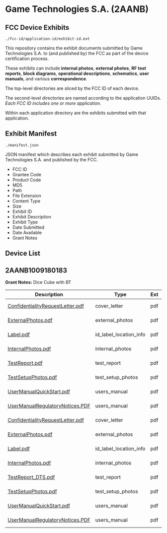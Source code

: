 # Game Technologies S.A. (2AANB)
## FCC Device Exhibits

```
./fcc-id/application-id/exhibit-id.ext
```

This repository contains the exhibit documents submitted by Game Technologies S.A. to (and published by) the FCC as part of the device certification process.

These exhibits can include **internal photos**, **external photos**, **RF test reports**, **block diagrams**, **operational descriptions**, **schematics**, **user manuals**, and various **correspondence**.

The top-level directories are sliced by the FCC ID of each device.

The second-level directories are named according to the application UUIDs. *Each FCC ID includes one or more application.*

Within each application directory are the exhibits submitted with that application. 

## Exhibit Manifest

```
./manifest.json
```

JSON manifest which describes each exhibit submitted by Game Technologies S.A. and published by the FCC.

- FCC ID
- Grantee Code
- Product Code
- MD5
- Path
- File Extension
- Content Type
- Size
- Exhibit ID
- Exhibit Description
- Exhibit Type
- Date Submitted
- Date Available
- Grant Notes

## Device List
## 2AANB1009180183
**Grant Notes:** Dice Cube with BT

| Description | Type | Ext | Size | Submitted | Available |
| ----------- | ---- | --- | ---- | --------- | --------- |
| [ConfidentialityRequestLetter.pdf](2AANB1009180183/0b360befcfc3d40521e551c99ef71481/2131362.pdf) | cover_letter | pdf | 45793 | 2013-12-02 | 2013-12-02 |
| [ExternalPhotos.pdf](2AANB1009180183/0b360befcfc3d40521e551c99ef71481/2131363.pdf) | external_photos | pdf | 505625 | 2013-12-02 | 2013-12-02 |
| [Label.pdf](2AANB1009180183/0b360befcfc3d40521e551c99ef71481/2131365.pdf) | id_label_location_info | pdf | 735025 | 2013-12-02 | 2013-12-02 |
| [InternalPhotos.pdf](2AANB1009180183/0b360befcfc3d40521e551c99ef71481/2131364.pdf) | internal_photos | pdf | 644131 | 2013-12-02 | 2013-12-02 |
| [TestReport.pdf](2AANB1009180183/0b360befcfc3d40521e551c99ef71481/2131368.pdf) | test_report | pdf | 3837939 | 2013-12-02 | 2013-12-02 |
| [TestSetupPhotos.pdf](2AANB1009180183/0b360befcfc3d40521e551c99ef71481/2131369.pdf) | test_setup_photos | pdf | 922620 | 2013-12-02 | 2013-12-02 |
| [UserManualQuickStart.pdf](2AANB1009180183/0b360befcfc3d40521e551c99ef71481/2131370.pdf) | users_manual | pdf | 2385651 | 2013-12-02 | 2013-12-02 |
| [UserManualRegulatoryNotices.PDF](2AANB1009180183/0b360befcfc3d40521e551c99ef71481/2131371.pdf) | users_manual | pdf | 1975905 | 2013-12-02 | 2013-12-02 |
| [ConfidentialityRequestLetter.pdf](2AANB1009180183/95707b6c6689cf8889640e0781cd0abb/2131362.pdf) | cover_letter | pdf | 45793 | 2013-12-02 | 2013-12-02 |
| [ExternalPhotos.pdf](2AANB1009180183/95707b6c6689cf8889640e0781cd0abb/2131363.pdf) | external_photos | pdf | 505625 | 2013-12-02 | 2013-12-02 |
| [Label.pdf](2AANB1009180183/95707b6c6689cf8889640e0781cd0abb/2131365.pdf) | id_label_location_info | pdf | 735025 | 2013-12-02 | 2013-12-02 |
| [InternalPhotos.pdf](2AANB1009180183/95707b6c6689cf8889640e0781cd0abb/2131364.pdf) | internal_photos | pdf | 644131 | 2013-12-02 | 2013-12-02 |
| [TestReport_DTS.pdf](2AANB1009180183/95707b6c6689cf8889640e0781cd0abb/2131379.pdf) | test_report | pdf | 3957364 | 2013-12-02 | 2013-12-02 |
| [TestSetupPhotos.pdf](2AANB1009180183/95707b6c6689cf8889640e0781cd0abb/2131369.pdf) | test_setup_photos | pdf | 922620 | 2013-12-02 | 2013-12-02 |
| [UserManualQuickStart.pdf](2AANB1009180183/95707b6c6689cf8889640e0781cd0abb/2131370.pdf) | users_manual | pdf | 2385651 | 2013-12-02 | 2013-12-02 |
| [UserManualRegulatoryNotices.PDF](2AANB1009180183/95707b6c6689cf8889640e0781cd0abb/2131371.pdf) | users_manual | pdf | 1975905 | 2013-12-02 | 2013-12-02 |
